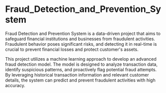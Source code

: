 # Fraud_Detection_and_Prevention_System
Fraud Detection and Prevention System is a data-driven project that aims to safeguard financial institutions and businesses from fraudulent activities. Fraudulent behavior poses significant risks, and detecting it in real-time is crucial to prevent financial losses and protect customer's assets.

This project utilizes a machine learning approach to develop an advanced fraud detection model. The model is designed to analyze transaction data, identify suspicious patterns, and proactively flag potential fraud attempts. By leveraging historical transaction information and relevant customer details, the system can predict and prevent fraudulent activities with high accuracy.
